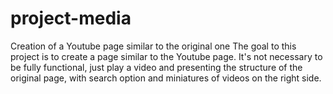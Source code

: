 # project-media
Creation of a Youtube page similar to the original one
The goal to this project is to create a page similar to the Youtube page. It's not necessary to be fully functional, just play a video and presenting the structure of the original page, with search option and miniatures of videos on the right side.